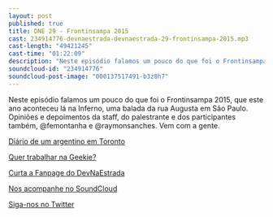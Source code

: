 ```yaml
---
layout: post
published: true
title: DNE 29 - Frontinsampa 2015
cast: 234914776-devnaestrada-devnaestrada-29-frontinsampa-2015.mp3
cast-length: "49421245"
cast-time: "01:22:09"
description: "Neste episódio falamos um pouco do que foi o Frontinsampa 2015, que este ano aconteceu lá na Inferno, uma balada da rua Augusta em São Paulo. Opiniões e depoimentos da staff, do palestrante e dos participantes também, @femontanha e @raymonsanches. Vem com a gente."
soundcloud-id: "234914776"
soundcloud-post-image: "000137517491-b3z8h7"
---
```


Neste episódio falamos um pouco do que foi o Frontinsampa 2015, que este ano aconteceu lá na Inferno, uma balada da rua Augusta em São Paulo.
Opiniões e depoimentos da staff, do palestrante e dos participantes também, @femontanha e @raymonsanches. Vem com a gente.

[Diário de um argentino em Toronto](https://www.youtube.com/watch?v=TYnmUm4akKk)

[Quer trabalhar na Geekie?](https://geekiebr.workable.com/jobs/12156)

[Curta a Fanpage do DevNaEstrada](https://www.facebook.com/devnaestrada)

[Nos acompanhe no SoundCloud](https://soundcloud.com/devnaestrada)

[Siga-nos no Twitter](https://twitter.com/devnaestrada)
